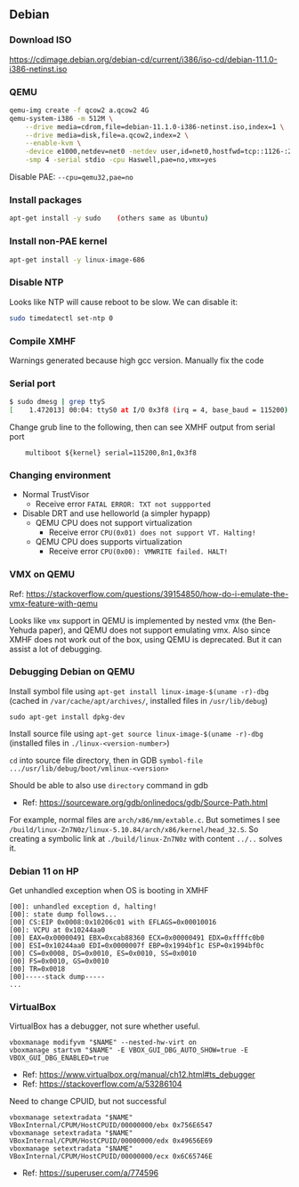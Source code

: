 ## Debian

### Download ISO
<https://cdimage.debian.org/debian-cd/current/i386/iso-cd/debian-11.1.0-i386-netinst.iso>

### QEMU
```sh
qemu-img create -f qcow2 a.qcow2 4G
qemu-system-i386 -m 512M \
	--drive media=cdrom,file=debian-11.1.0-i386-netinst.iso,index=1 \
	--drive media=disk,file=a.qcow2,index=2 \
	--enable-kvm \
	-device e1000,netdev=net0 -netdev user,id=net0,hostfwd=tcp::1126-:22 \
	-smp 4 -serial stdio -cpu Haswell,pae=no,vmx=yes
```

Disable PAE: `--cpu=qemu32,pae=no`

### Install packages
```sh
apt-get install -y sudo    (others same as Ubuntu)
```

### Install non-PAE kernel
```sh
apt-get install -y linux-image-686
```

### Disable NTP
Looks like NTP will cause reboot to be slow. We can disable it:

```sh
sudo timedatectl set-ntp 0
```

### Compile XMHF
Warnings generated because high gcc version. Manually fix the code

### Serial port
```sh
$ sudo dmesg | grep ttyS
[    1.472013] 00:04: ttyS0 at I/O 0x3f8 (irq = 4, base_baud = 115200) is a 16550A
```

Change grub line to the following, then can see XMHF output from serial port
```
	multiboot ${kernel} serial=115200,8n1,0x3f8
```

### Changing environment
* Normal TrustVisor
	* Receive error `FATAL ERROR: TXT not suppported`
* Disable DRT and use helloworld (a simpler hypapp)
	* QEMU CPU does not support virtualization
		* Receive error `CPU(0x01) does not support VT. Halting!`
	* QEMU CPU does supports virtualization
		* Receive error `CPU(0x00): VMWRITE failed. HALT!`

### VMX on QEMU
Ref:
<https://stackoverflow.com/questions/39154850/how-do-i-emulate-the-vmx-feature-with-qemu>

Looks like `vmx` support in QEMU is implemented by nested vmx (the Ben-Yehuda
paper), and QEMU does not support emulating vmx. Also since XMHF does not work
out of the box, using QEMU is deprecated. But it can assist a lot of debugging.

### Debugging Debian on QEMU

Install symbol file using `apt-get install linux-image-$(uname -r)-dbg`
(cached in `/var/cache/apt/archives/`, installed files in `/usr/lib/debug`)

`sudo apt-get install dpkg-dev`

Install source file using `apt-get source linux-image-$(uname -r)-dbg`
(installed files in `./linux-<version-number>`)

`cd` into source file directory, then in GDB
`symbol-file .../usr/lib/debug/boot/vmlinux-<version>`

Should be able to also use `directory` command in gdb
* Ref: <https://sourceware.org/gdb/onlinedocs/gdb/Source-Path.html>

For example, normal files are `arch/x86/mm/extable.c`. But sometimes I see
`/build/linux-Zn7N0z/linux-5.10.84/arch/x86/kernel/head_32.S`. So creating
a symbolic link at `./build/linux-Zn7N0z` with content `../..` solves it.

### Debian 11 on HP

Get unhandled exception when OS is booting in XMHF
```
[00]: unhandled exception d, halting!
[00]: state dump follows...
[00] CS:EIP 0x0008:0x10206c01 with EFLAGS=0x00010016
[00]: VCPU at 0x10244aa0
[00] EAX=0x00000491 EBX=0xcab88360 ECX=0x00000491 EDX=0xffffc0b0
[00] ESI=0x10244aa0 EDI=0x0000007f EBP=0x1994bf1c ESP=0x1994bf0c
[00] CS=0x0008, DS=0x0010, ES=0x0010, SS=0x0010
[00] FS=0x0010, GS=0x0010
[00] TR=0x0018
[00]-----stack dump-----
...
```

### VirtualBox

VirtualBox has a debugger, not sure whether useful.

```
vboxmanage modifyvm "$NAME" --nested-hw-virt on
vboxmanage startvm "$NAME" -E VBOX_GUI_DBG_AUTO_SHOW=true -E VBOX_GUI_DBG_ENABLED=true
```

* Ref: <https://www.virtualbox.org/manual/ch12.html#ts_debugger>
* Ref: <https://stackoverflow.com/a/53286104>

Need to change CPUID, but not successful

```
vboxmanage setextradata "$NAME" VBoxInternal/CPUM/HostCPUID/00000000/ebx 0x756E6547
vboxmanage setextradata "$NAME" VBoxInternal/CPUM/HostCPUID/00000000/edx 0x49656E69
vboxmanage setextradata "$NAME" VBoxInternal/CPUM/HostCPUID/00000000/ecx 0x6C65746E
```
* Ref: <https://superuser.com/a/774596>


